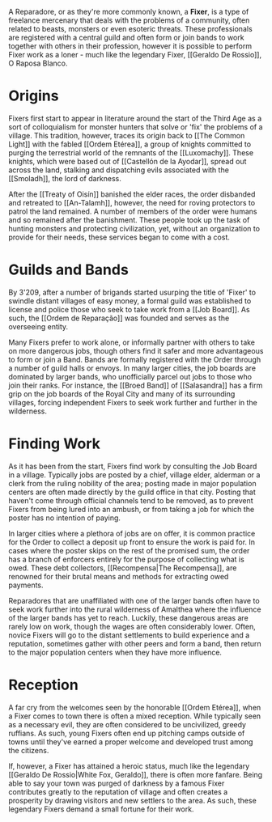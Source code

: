 A Reparadore, or as they're more commonly known, a **Fixer**, is a type of freelance mercenary that deals with the problems of a community, often related to beasts, monsters or even esoteric threats. These professionals are registered with a central guild and often form or join bands to work together with others in their profession, however it is possible to perform Fixer work as a loner - much like the legendary Fixer, [[Geraldo De Rossio]], O Raposa Blanco.

# Origins

Fixers first start to appear in literature around the start of the Third Age as a sort of colloquialism for monster hunters that solve or 'fix' the problems of a village. This tradition, however, traces its origin back to [[The Common Light]] with the fabled [[Ordem Etérea]], a group of knights committed to purging the terrestrial world of the remnants of the [[Luxomachy]]. These knights, which were based out of [[Castellón de la Ayodar]], spread out across the land, stalking and dispatching evils associated with the [[Smoladh]], the lord of darkness.

After the [[Treaty of Oisín]] banished the elder races, the order disbanded and retreated to [[An-Talamh]], however, the need for roving protectors to patrol the land remained. A number of members of the order were humans and so remained after the banishment. These people took up the task of hunting monsters and protecting civilization, yet, without an organization to provide for their needs, these services began to come with a cost.

# Guilds and Bands

By 3'209, after a number of brigands started usurping the title of 'Fixer' to swindle distant villages of easy money, a formal guild was established to license and police those who seek to take work from a [[Job Board]].  As such, the [[Ordem de Reparação]] was founded and serves as the overseeing entity.

Many Fixers prefer to work alone, or informally partner with others to take on more dangerous jobs, though others find it safer and more advantageous to form or join a Band. Bands are formally registered with the Order through a number of guild halls or envoys. In many larger cities, the job boards are dominated by larger bands, who unofficially parcel out jobs to those who join their ranks. For instance, the [[Broed Band]] of [[Salasandra]] has a firm grip on the job boards of the Royal City and many of its surrounding villages, forcing independent Fixers to seek work further and further in the wilderness.

# Finding Work

As it has been from the start, Fixers find work by consulting the Job Board in a village. Typically jobs are posted by a chief, village elder, alderman or a clerk from the ruling nobility of the area; posting made in major population centers are often made directly by the guild office in that city. Posting that haven't come through official channels tend to be removed, as to prevent Fixers from being lured into an ambush, or from taking a job for which the poster has no intention of paying. 

In larger cities where a plethora of jobs are on offer, it is common practice for the Order to collect a deposit up front to ensure the work is paid for. In cases where the poster skips on the rest of the promised sum,  the order has a branch of enforcers entirely for the purpose of collecting what is owed. These debt collectors, [[Recompensa|The Recompensa]], are renowned for their brutal means and methods for extracting owed payments.

Reparadores that are unaffiliated with one of the larger bands often have to seek work further into the rural wilderness of Amalthea where the influence of the larger bands has yet to reach. Luckily, these dangerous areas are rarely low on work, though the wages are often considerably lower. Often, novice Fixers will go to the distant settlements to build experience and a reputation, sometimes gather with other peers and form a  band, then return to the major population centers when they have more influence.

# Reception

A far cry from the welcomes seen by the honorable [[Ordem Etérea]], when a Fixer comes to town there is often a mixed reception. While typically seen as a necessary evil, they are often considered to be uncivilized, greedy ruffians. As such, young Fixers often end up pitching camps outside of towns until they've earned a proper welcome and developed trust among the citizens.

If, however, a Fixer has attained a heroic status, much like the legendary [[Geraldo De Rossio|White Fox, Geraldo]], there is often more fanfare. Being able to say your town was purged of darkness by a famous Fixer contributes greatly to the reputation of village and often creates a prosperity by drawing visitors and new settlers to the area. As such, these legendary Fixers demand a small fortune for their work.